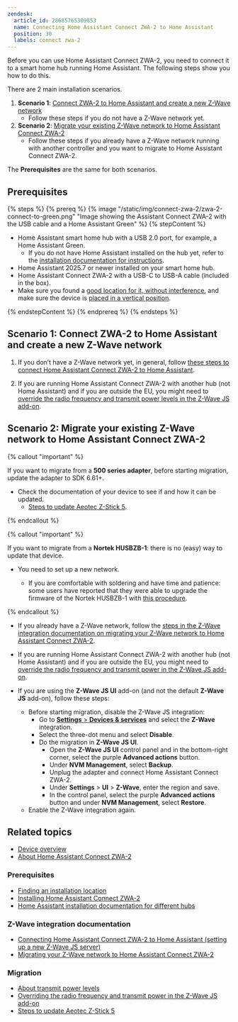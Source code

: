 ```yaml
---
zendesk:
  article_id: 28685765309853
  name: Connecting Home Assistant Connect ZWA-2 to Home Assistant
  position: 30
  labels: connect zwa-2
---
```


Before you can use Home Assistant Connect ZWA-2, you need to connect it to a smart home hub running Home Assistant. The following steps show you how to do this.

There are 2 main installation scenarios.

1. **Scenario 1**: [Connect ZWA-2 to Home Assistant and create a new Z-Wave network](#im-new-to-z-wave-connect-zwa-2-to-home-assistant)
   - Follow these steps if you do not have a Z-Wave network yet.
2. **Scenario 2**: [Migrate your existing Z-Wave network to Home Assistant Connect ZWA-2](#migrate-your-existing-z-wave-network-to-home-assistant-connect-zwa-2)
   - Follow these steps if you already have a Z-Wave network running with another controller and you want to migrate to Home Assistant Connect ZWA-2.

The **Prerequisites** are the same for both scenarios.

## Prerequisites

{% steps %}
{% prereq %}
{% image "/static/img/connect-zwa-2/zwa-2-connect-to-green.png" "Image showing the Assistant Connect&nbsp;ZWA-2 with the USB cable and a Home Assistant Green" %}
{% stepContent %}

- Home Assistant smart home hub with a USB 2.0 port, for example, a Home Assistant Green.
  - If you do not have Home Assistant installed on the hub yet, refer to the [installation documentation for instructions](https://www.home-assistant.io/installation/).
- Home Assistant 2025.7 or newer installed on your smart home hub.
- Home Assistant Connect ZWA-2 with a USB-C to USB-A cable (included in the box).
- Make sure you found a [good location for it, without interference](/hc/en-us/articles/28670284336925), and make sure the device is [placed in a vertical position](/hc/en-us/articles/28685750450205).

{% endstepContent %}
{% endprereq %}
{% endsteps %}

## Scenario 1: Connect ZWA-2 to Home Assistant and create a new Z-Wave network

1. If you don’t have a Z-Wave network yet, in general, follow [these steps to connect Home Assistant Connect ZWA-2 to Home Assistant](https://www.home-assistant.io/integrations/zwave_js/#setting-up-a-z-wave-js-server).

2. If you are running Home Assistant Connect ZWA-2 with another hub (not Home Assistant) and if you are outside the EU, you might need to [override the radio frequency and transmit power levels in the Z-Wave JS add-on](/hc/en-us/articles/29059418289821).

## Scenario 2: Migrate your existing Z-Wave network to Home Assistant Connect ZWA-2

{% callout "important" %}

If you want to migrate from a **500 series adapter**, before starting migration, update the adapter to SDK 6.61+.

- Check the documentation of your device to see if and how it can be updated.
  - [Steps to update Aeotec Z-Stick 5](https://aeotec.freshdesk.com/support/solutions/articles/6000252294-z-stick-gen5-v1-02-firmware-update).

{% endcallout %}

{% callout "important" %}

If you want to migrate from a **Nortek HUSBZB-1**: there is no (easy) way to update that device.

- You need to set up a new network.

  - If you are comfortable with soldering and have time and patience: some users have reported that they were able to upgrade the firmware of the Nortek HUSBZB-1 with [this procedure](https://community.hubitat.com/t/guide-nortek-husbzb-1-nvm-backup-restore-and-updating-z-wave-firmware/48012).

{% endcallout %}

- If you already have a Z-Wave network, follow the [steps in the Z-Wave integration documentation on migrating your Z-Wave network to Home Assistant Connect ZWA-2](https://www.home-assistant.io/integrations/zwave_js/#migrating-a-z-wave-network-to-a-new-adapter).

- If you are running Home Assistant Connect ZWA-2 with another hub (not Home Assistant) and if you are outside the EU, you might need to [override the radio frequency and transmit power in the Z-Wave JS add-on](/hc/en-us/articles/29059418289821).

- If you are using the **Z-Wave JS UI** add-on (and not the default **Z-Wave JS** add-on), follow these steps:
  - Before starting migration, disable the Z-Wave JS integration:
    - Go to [**Settings** > **Devices & services**](https://my.home-assistant.io/redirect/integrations/) and select the **Z-Wave** integration.
    - Select the three-dot menu and select **Disable**.
    - Do the migration in **Z-Wave JS UI**.
      - Open the **Z-Wave JS UI** control panel and in the bottom-right corner, select the purple **Advanced actions** button.
      - Under **NVM Management**, select **Backup**.
      - Unplug the adapter and connect Home Assistant Connect ZWA-2.
      - Under **Settings** > **UI** > **Z-Wave**, enter the region and save.
      - In the control panel, select the purple **Advanced actions** button and under **NVM Management**, select **Restore**.
  - Enable the Z-Wave integration again.

## Related topics

- [Device overview](/hc/en-us/articles/28670192316189)
- [About Home Assistant Connect ZWA-2](/hc/en-us/articles/29190222644509)

### Prerequisites

- [Finding an installation location](/hc/en-us/articles/28670284336925)
- [Installing Home Assistant Connect ZWA-2](/hc/en-us/articles/28685750450205)
- [Home Assistant installation documentation for different hubs](https://www.home-assistant.io/installation/)

### Z-Wave integration documentation

- [Connecting Home Assistant Connect ZWA-2 to Home Assistant (setting up a new Z-Wave JS server)](https://www.home-assistant.io/integrations/zwave_js/#setting-up-a-z-wave-js-server)
- [Migrating your Z-Wave network to Home Assistant Connect ZWA-2](https://www.home-assistant.io/integrations/zwave_js/#migrating-a-z-wave-network-to-a-new-adapter)

### Migration

- [About transmit power levels](/hc/en-us/articles/29081378073501)
- [Overriding the radio frequency and transmit power in the Z-Wave JS add-on](/hc/en-us/articles/29059418289821)
- [Steps to update Aeotec Z-Stick 5](https://aeotec.freshdesk.com/support/solutions/articles/6000252294-z-stick-gen5-v1-02-firmware-update)